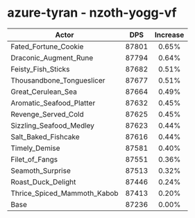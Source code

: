 # azure-tyran - nzoth-yogg-vf
| Actor | DPS | Increase |
|---|:---:|:---:|
|Fated_Fortune_Cookie|87801|0.65%|
|Draconic_Augment_Rune|87794|0.64%|
|Feisty_Fish_Sticks|87682|0.51%|
|Thousandbone_Tongueslicer|87677|0.51%|
|Great_Cerulean_Sea|87664|0.49%|
|Aromatic_Seafood_Platter|87632|0.45%|
|Revenge_Served_Cold|87625|0.45%|
|Sizzling_Seafood_Medley|87623|0.44%|
|Salt_Baked_Fishcake|87616|0.44%|
|Timely_Demise|87581|0.40%|
|Filet_of_Fangs|87551|0.36%|
|Seamoth_Surprise|87513|0.32%|
|Roast_Duck_Delight|87446|0.24%|
|Thrice_Spiced_Mammoth_Kabob|87413|0.20%|
|Base|87236|0.00%|
